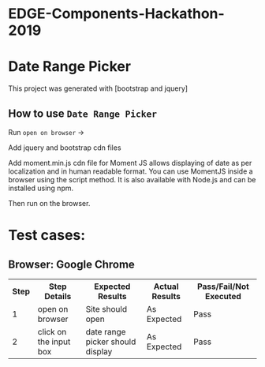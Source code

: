 # EDGE-Components-Hackathon-2019

# Date Range Picker

This project was generated with [bootstrap and jquery]

## How to use `Date Range Picker`

Run     `open on browser` ->

Add jquery and bootstrap cdn files 

Add moment.min.js cdn file for Moment JS allows displaying of date as per localization and in human readable format. You can use MomentJS inside a browser using the script method. 
It is also available with Node.js and can be installed using npm.

Then run on the browser.

    
# Test cases:

## Browser:	Google Chrome			


<table>
  <tr>
    <th>Step</th>
    <th>Step Details</th>
    <th>Expected Results</th>
    <th>Actual Results</th>
    <th>Pass/Fail/Not Executed</th>
  </tr>
  <tr>
    <td>1</td>
    <td>open on browser</td>
    <td>Site should open</td>
    <td>As Expected</td>
    <td>Pass</td>
  </tr>
      <tr>
    <td>2</td>
    <td>click on the input box</td>
    <td>date range picker should display</td>
    <td>As Expected</td>
    <td>Pass</td>
  </tr>
      
 
</table>
